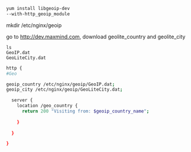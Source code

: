 
```bash
yum install libgeoip-dev
--with-http_geoip_module
```

mkdir /etc/nginx/geoip

go to http://dev.maxmind.com, download geolite_country and geolite_city

```
ls
GeoIP.dat
GeoLiteCity.dat
```

```bash
http {
#Geo

geoip_country /etc/nginx/geoip/GeoIP.dat;
geoip_city /etc/nginx/geoip/GeoLiteCity.dat;

  server {
    location /geo_country {
      return 200 "Visiting from: $geoip_country_name";
    
    }
  
  }

}
```